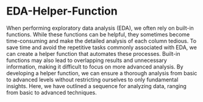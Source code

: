 # EDA-Helper-Function

When performing exploratory data analysis (EDA), we often rely on built-in functions. While these functions can be helpful, they sometimes become time-consuming and make the detailed analysis of each column tedious. To save time and avoid the repetitive tasks commonly associated with EDA, we can create a helper function that automates these processes. Built-in functions may also lead to overlapping results and unnecessary information, making it difficult to focus on more advanced analysis. By developing a helper function, we can ensure a thorough analysis from basic to advanced levels without restricting ourselves to only fundamental insights. Here, we have outlined a sequence for analyzing data, ranging from basic to advanced techniques.
